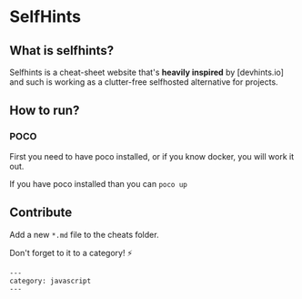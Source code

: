 # SelfHints

## What is selfhints?

Selfhints is a cheat-sheet website that's  **heavily inspired** by [devhints.io] and such is working as a clutter-free selfhosted alternative for projects.

## How to run?
### POCO
First you need to have poco installed, or if you know docker, you will work it out.

If you have poco installed than you can ```poco up``` 


## Contribute

Add a new `*.md` file to the cheats folder. 

Don't forget to it to a category! ⚡
```
---
category: javascript
---

```